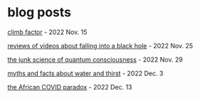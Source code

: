 blog posts
=======

[climb factor](climb_factor/index.md) - 2022 Nov. 15

[reviews of videos about falling into a black hole](black_hole_videos/index.md) - 2022 Nov. 25

[the junk science of quantum consciousness](quantum_consciousness/index.md) - 2022 Nov. 29

[myths and facts about water and thirst](drinking_water) - 2022 Dec. 3

[the African COVID paradox](african_covid_paradox) - 2022 Dec. 13
